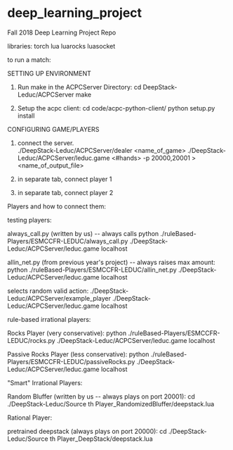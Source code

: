 # deep_learning_project
Fall 2018 Deep Learning Project Repo


libraries:
torch 
lua
luarocks
luasocket

to run a match:


SETTING UP ENVIRONMENT
1. Run make in the ACPCServer Directory: 
cd DeepStack-Leduc/ACPCServer
make

2. Setup the acpc client:
cd code/acpc-python-client/
python setup.py install


CONFIGURING GAME/PLAYERS
1. connect the server.  
./DeepStack-Leduc/ACPCServer/dealer <name_of_game> ./DeepStack-Leduc/ACPCServer/leduc.game <#hands> <rngSeed> <p1name> <p2name> -p 20000,20001 > <name_of_output_file>

2. in separate tab, connect player 1
3. in separate tab, connect player 2


Players and how to connect them:

testing players:

always_call.py (written by us) -- always calls
python ./ruleBased-Players/ESMCCFR-LEDUC/always_call.py ./DeepStack-Leduc/ACPCServer/leduc.game localhost <port>

allin_net.py (from previous year's project) -- always raises max amount:
python ./ruleBased-Players/ESMCCFR-LEDUC/allin_net.py ./DeepStack-Leduc/ACPCServer/leduc.game localhost <port>

selects random valid action:
./DeepStack-Leduc/ACPCServer/example_player ./DeepStack-Leduc/ACPCServer/leduc.game localhost <port>

rule-based irrational players:

Rocks Player (very conservative):
python ./ruleBased-Players/ESMCCFR-LEDUC/rocks.py ./DeepStack-Leduc/ACPCServer/leduc.game localhost <port>

Passive Rocks Player (less conservative):
python ./ruleBased-Players/ESMCCFR-LEDUC/passiveRocks.py ./DeepStack-Leduc/ACPCServer/leduc.game localhost <port>

"Smart" Irrational Players:

Random Bluffer (written by us -- always plays on port 20001):
cd ./DeepStack-Leduc/Source
th Player_RandomizedBluffer/deepstack.lua

Rational Player:

pretrained deepstack (always plays on port 20000):
cd ./DeepStack-Leduc/Source
th Player_DeepStack/deepstack.lua






